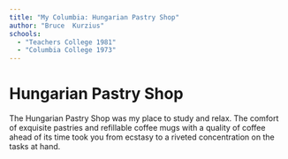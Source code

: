 ```yaml
---
title: "My Columbia: Hungarian Pastry Shop"
author: "Bruce  Kurzius"
schools:
  - "Teachers College 1981"
  - "Columbia College 1973"
---
```


# Hungarian Pastry Shop

The Hungarian Pastry Shop was my place to study and relax.  The comfort of exquisite pastries and refillable coffee mugs with a quality of coffee ahead of its time took you from ecstasy to a riveted concentration on the tasks at hand.
